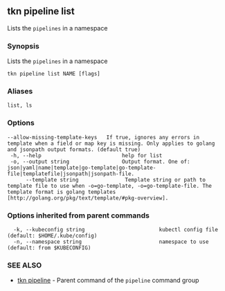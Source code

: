 ## tkn pipeline list

Lists the `pipelines` in a namespace

### Synopsis

Lists the `pipelines` in a namespace

```
tkn pipeline list NAME [flags]
```

### Aliases

```
list, ls
```

### Options

```
--allow-missing-template-keys   If true, ignores any errors in template when a field or map key is missing. Only applies to golang and jsonpath output formats. (default true)
 -h, --help                          help for list
 -o, --output string                 Output format. One of: json|yaml|name|template|go-template|go-template-file|templatefile|jsonpath|jsonpath-file.
      --template string               Template string or path to template file to use when -o=go-template, -o=go-template-file. The template format is golang templates [http://golang.org/pkg/text/template/#pkg-overview].
```

### Options inherited from parent commands

```
  -k, --kubeconfig string                        kubectl config file (default: $HOME/.kube/config)
  -n, --namespace string                         namespace to use (default: from $KUBECONFIG)
```

### SEE ALSO

* [tkn pipeline](tkn_pipeline.md)	 - Parent command of the `pipeline` command group
